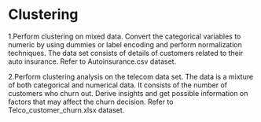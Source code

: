 # Clustering
1.Perform clustering on mixed data. Convert the categorical variables to numeric by using dummies or label encoding and perform normalization techniques. The data set consists of details of customers related to their auto insurance. Refer to Autoinsurance.csv dataset.



2.Perform clustering analysis on the telecom data set. The data is a mixture of both categorical and numerical data. It consists of the number of customers who churn out. Derive insights and get possible information on factors that may affect the churn decision. Refer to Telco_customer_churn.xlsx dataset.
